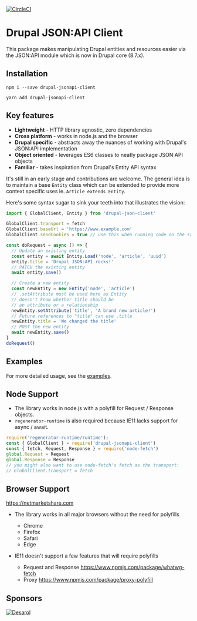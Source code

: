 [![CircleCI](https://circleci.com/gh/Auspicus/drupal-jsonapi-client/tree/master.svg?style=svg)](https://circleci.com/gh/Auspicus/drupal-jsonapi-client/tree/master)

# Drupal JSON:API Client

This package makes manipulating Drupal entities and resources easier via the JSON:API module which is now in Drupal core (8.7.x).

## Installation
```
npm i --save drupal-jsonapi-client
```

```
yarn add drupal-jsonapi-client
```

## Key features
- **Lightweight** - HTTP library agnostic, zero dependencies
- **Cross platform** - works in node.js and the browser
- **Drupal specific** - abstracts away the nuances of working with Drupal's JSON:API implementation
- **Object oriented** - leverages ES6 classes to neatly package JSON:API objects
- **Familiar** - takes inspiration from Drupal's Entity API syntax

It's still in an early stage and contributions are welcome. The general idea is to maintain a base `Entity` class which can be extended to provide more context specific uses ie. `Article extends Entity`.

Here's some syntax sugar to sink your teeth into that illustrates the vision:

```js
import { GlobalClient, Entity } from 'drupal-json-client'

GlobalClient.transport = fetch
GlobalClient.baseUrl = 'https://www.example.com'
GlobalClient.sendCookies = true // use this when running code on the same origin as Drupal

const doRequest = async () => {
  // Update an existing entity
  const entity = await Entity.Load('node', 'article', 'uuid')
  entity.title = 'Drupal JSON:API rocks!'
  // PATCH the existing entity
  await entity.save()

  // Create a new entity
  const newEntity = new Entity('node', 'article')
  // .setAttribute must be used here as Entity
  // doesn't know whether title should be
  // an attribute or a relationship
  newEntity.setAttribute('title', 'A brand new article!')
  // Future references to "title" can use .title
  newEntity.title = 'We changed the title'
  // POST the new entity
  await newEntity.save()
}
doRequest()
```

## Examples

For more detailed usage, see the [examples](https://github.com/Auspicus/drupal-jsonapi-client/tree/3.x/examples).

## Node Support

- The library works in node.js with a polyfill for Request / Response objects.
- `regenerator-runtime` is also required because IE11 lacks support for async / await.

```js
require('regenerator-runtime/runtime');
const { GlobalClient } = require('drupal-jsonapi-client')
const { fetch, Request, Response } = require('node-fetch')
global.Request = Request
global.Response = Response
// you might also want to use node-fetch's fetch as the transport:
// GlobalClient.transport = fetch
```

## Browser Support

https://netmarketshare.com

- The library works in all major browsers without the need for polyfills
  - Chrome
  - Firefox
  - Safari
  - Edge

- IE11 doesn't support a few features that will require polyfills
  - Request and Response https://www.npmjs.com/package/whatwg-fetch
  - Proxy https://www.npmjs.com/package/proxy-polyfill
 
## Sponsors

[![Desarol](https://user-images.githubusercontent.com/1893118/59728701-c6887e00-9200-11e9-9128-2589d87dca87.png)](https://www.desarol.com)

